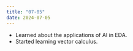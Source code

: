 ```yaml
---
title: "07-05"
date: 2024-07-05
---
```


 - Learned about the applications of AI in EDA.
 - Started learning vector calculus.